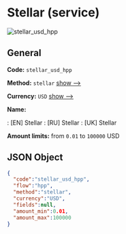 
# Stellar (service) 
![stellar_usd_hpp](https://static.openfintech.io/payment_methods/stellar_usd_hpp/logo.svg?w=400&c=v0.59.26#w200)  

## General 
 
**Code:** `stellar_usd_hpp` 
 
**Method:** `stellar` 
 [show -->](/payment-methods/stellar/) 
 
**Currency:** `USD` [show -->](/currencies/USD/) 
 
**Name:** 
 
:	[EN] Stellar 
:	[RU] Stellar 
:	[UK] Stellar 
 
**Amount limits:** from `0.01` to `100000` USD 

## JSON Object 

```json
{
  "code":"stellar_usd_hpp",
  "flow":"hpp",
  "method":"stellar",
  "currency":"USD",
  "fields":null,
  "amount_min":0.01,
  "amount_max":100000
}
```  
